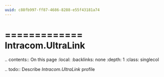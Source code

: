 ```yaml
---
uuid: c88fb997-ff87-4686-8288-e55f43181a74
---
```



=============
Intracom.UltraLink
=============

.. contents:: On this page
    :local:
    :backlinks: none
    :depth: 1
    :class: singlecol

.. todo::
    Describe *Intracom.UltraLink* profile

